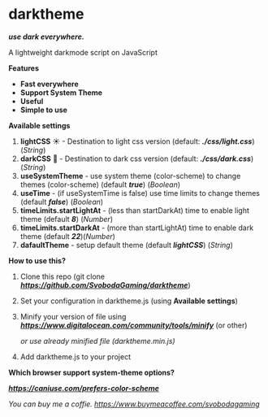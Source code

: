 # darktheme
***use dark everywhere.***

A lightweight darkmode script on JavaScript

**Features**

 - **Fast everywhere**
 - **Support System Theme**
 - **Useful**
 - **Simple to use**

**Available settings**

1. **lightCSS** ☀ - Destination to light css version (default: ***./css/light.css***) (*String*)
2. **darkCSS** 🌚 - Destination to dark css version (default: ***./css/dark.css***)(*String*)
3. **useSystemTheme** - use system theme (color-scheme) to change themes (color-scheme) (default ***true***) (*Boolean*) 
4. **useTime** - (if useSystemTime is false) use time limits to change themes (default ***false***) (*Boolean*)
5. **timeLimits.startLightAt** - (less than startDarkAt) time to enable light theme (default ***8***) (*Number*)
6. **timeLimits.startDarkAt** - (more than startLightAt) time to enable dark theme (default ***22***)(*Number*)
7. **dafaultTheme** - setup default theme (default ***lightCSS***) (*String*)

**How to use this?**

1. Clone this repo (git clone ***https://github.com/SvobodaGaming/darktheme***)
2. Set your configuration in darktheme.js (using **Available settings**)
3. Minify your version of file using ***https://www.digitalocean.com/community/tools/minify*** (or other) 
    
   *or use already minified file (darktheme.min.js)*
   
5. Add darktheme.js to your project


**Which browser support system-theme options?**

***https://caniuse.com/prefers-color-scheme***

*You can buy me a coffie. https://www.buymeacoffee.com/svobodagaming*
